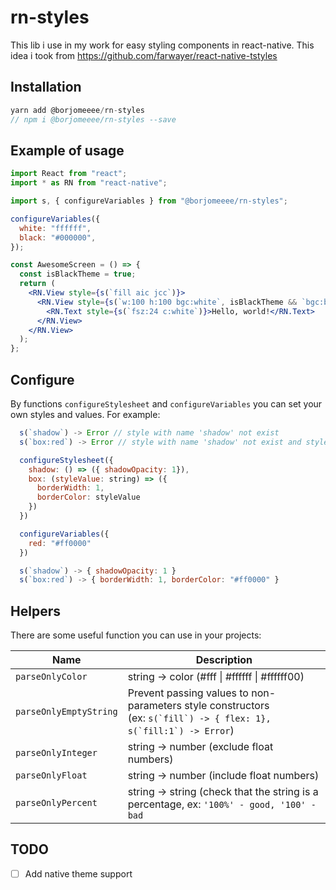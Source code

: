# rn-styles

This lib i use in my work for easy styling components in react-native. This idea i took from <https://github.com/farwayer/react-native-tstyles>

## Installation

```js
yarn add @borjomeeee/rn-styles
// npm i @borjomeeee/rn-styles --save
```

## Example of usage

```jsx
import React from "react";
import * as RN from "react-native";

import s, { configureVariables } from "@borjomeeee/rn-styles";

configureVariables({
  white: "ffffff",
  black: "#000000",
});

const AwesomeScreen = () => {
  const isBlackTheme = true;
  return (
    <RN.View style={s(`fill aic jcc`)}>
      <RN.View style={s(`w:100 h:100 bgc:white`, isBlackTheme && `bgc:black`)}>
        <RN.Text style={s(`fsz:24 c:white`)}>Hello, world!</RN.Text>
      </RN.View>
    </RN.View>
  );
};
```

## Configure

By functions `configureStylesheet` and `configureVariables` you can set your own styles and values. For example:

```jsx
  s(`shadow`) -> Error // style with name 'shadow' not exist
  s(`box:red`) -> Error // style with name 'shadow' not exist and style value 'red' is incorrect

  configureStylesheet({
    shadow: () => ({ shadowOpacity: 1}),
    box: (styleValue: string) => ({
      borderWidth: 1,
      borderColor: styleValue
    })
  })

  configureVariables({
    red: "#ff0000"
  })

  s(`shadow`) -> { shadowOpacity: 1 }
  s(`box:red`) -> { borderWidth: 1, borderColor: "#ff0000" }
```

## Helpers

There are some useful function you can use in your projects:

| Name                   | Description                                                                                                                |
| ---------------------- | -------------------------------------------------------------------------------------------------------------------------- |
| `parseOnlyColor`       | string -> color (#fff \| #ffffff \| #ffffff00)                                                                             |
| `parseOnlyEmptyString` | Prevent passing values to non-parameters style constructors <br/>(ex: `` s(`fill`) -> { flex: 1}, s(`fill:1`) -> Error ``) |
| `parseOnlyInteger`     | string -> number (exclude float numbers)                                                                                   |
| `parseOnlyFloat`       | string -> number (include float numbers)                                                                                   |
| `parseOnlyPercent`     | string -> string (check that the string is a percentage, ex: `'100%' - good, '100' - bad`                                  |



## TODO

- [ ] Add native theme support
